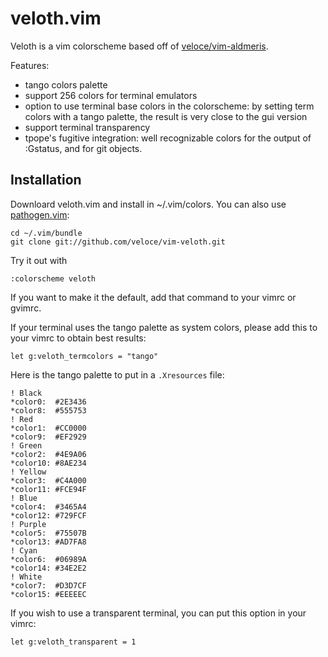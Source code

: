 # veloth.vim

Veloth is a vim colorscheme based off of [veloce/vim-aldmeris](https://github.com/veloce/vim-aldmeris).

Features:

* tango colors palette
* support 256 colors for terminal emulators
* option to use terminal base colors in the colorscheme: by setting term colors
with a tango palette, the result is very close to the gui version
* support terminal transparency
* tpope's fugitive integration: well recognizable colors for the output of
:Gstatus, and for git objects.

## Installation

Downloard veloth.vim and install in ~/.vim/colors. You can also use
[pathogen.vim](https://github.com/tpope/vim-pathogen):

    cd ~/.vim/bundle
    git clone git://github.com/veloce/vim-veloth.git

Try it out with

    :colorscheme veloth

If you want to make it the default, add that command to your vimrc or gvimrc.

If your terminal uses the tango palette as system colors, please add this to
your vimrc to obtain best results:

    let g:veloth_termcolors = "tango"

Here is the tango palette to put in a `.Xresources` file:

    ! Black
    *color0:  #2E3436
    *color8:  #555753
    ! Red
    *color1:  #CC0000
    *color9:  #EF2929
    ! Green
    *color2:  #4E9A06
    *color10: #8AE234
    ! Yellow
    *color3:  #C4A000
    *color11: #FCE94F
    ! Blue
    *color4:  #3465A4
    *color12: #729FCF
    ! Purple
    *color5:  #75507B
    *color13: #AD7FA8
    ! Cyan
    *color6:  #06989A
    *color14: #34E2E2
    ! White
    *color7:  #D3D7CF
    *color15: #EEEEEC

If you wish to use a transparent terminal, you can put this option in your
vimrc:

    let g:veloth_transparent = 1

